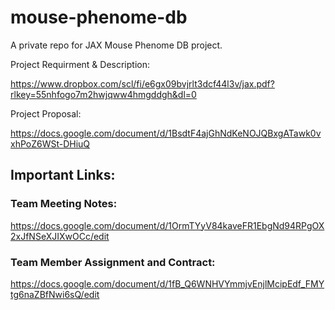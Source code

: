 # mouse-phenome-db
A private repo for JAX Mouse Phenome DB project.

Project Requirment & Description: 

https://www.dropbox.com/scl/fi/e6gx09bvjrlt3dcf44l3v/jax.pdf?rlkey=55nhfogo7m2hwjqww4hmgddgh&dl=0

Project Proposal:

https://docs.google.com/document/d/1BsdtF4ajGhNdKeNOJQBxgATawk0vxhPoZ6WSt-DHiuQ

## Important Links:
### Team Meeting Notes:
https://docs.google.com/document/d/1OrmTYyV84kaveFR1EbgNd94RPgOX2xJfNSeXJIXwOCc/edit

### Team Member Assignment and Contract:
https://docs.google.com/document/d/1fB_Q6WNHVYmmjvEnjlMcipEdf_FMYtg6naZBfNwi6sQ/edit
